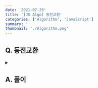 ```yaml
---
date: '2021-07-29'
title: '[JS Algo] 동전교환'
categories: ['Algorithm', 'JavaScript']
summary: ''
thumbnail: './Algorithm.png'
---
```


## Q. 동전교환
<details>
<summary></summary>
<div markdown="1">       

</div>
</details>


## A. 풀이


``` javascript

```
